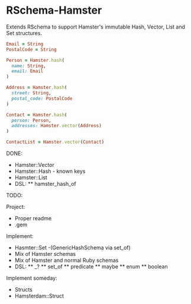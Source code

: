 # RSchema-Hamster

Extends RSchema to support Hamster's immutable Hash, Vector, List and Set structures.

```ruby
Email = String
PostalCode = String

Person = Hamster.hash(
  name: String,
  email: Email
)

Address = Hamster.hash(
  street: String,
  postal_code: PostalCode
)

Contact = Hamster.hash(
  person: Person,
  addresses: Hamster.vector(Address)
)

ContactList = Hamster.vector(Contact)
```

DONE:

* Hamster::Vector
* Hamster::Hash - known keys
* Hamster::List 
* DSL:
** hamster_hash_of

TODO:

Project:
* Proper readme
* .gem

Implement: 

* Hasmter::Set -(GenericHashSchema via set_of)
* Mix of Hamster schemas
* Mix of Hamster and normal Ruby schemas
* DSL:
** _?
** set_of
** predicate
** maybe
** enum
** boolean

Implement someday:

* Structs
* Hamsterdam::Struct


